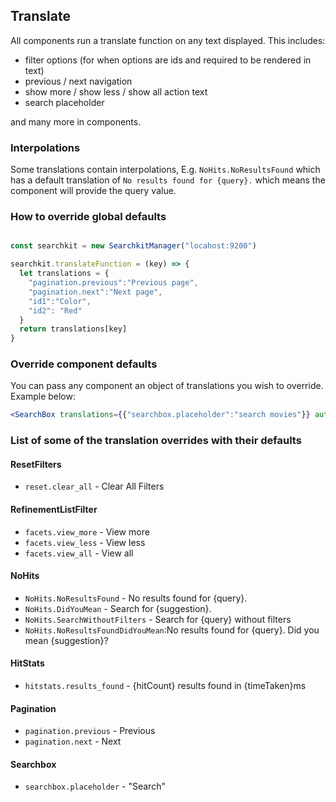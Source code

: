 ## Translate

All components run a translate function on any text displayed. This includes:

- filter options (for when options are ids and required to be rendered in text)
- previous / next navigation
- show more / show less / show all action text
- search placeholder

and many more in components.

### Interpolations
Some translations contain interpolations, E.g. `NoHits.NoResultsFound` which has a default translation of `No results found for {query}.` which means the component will provide the query value.

### How to override global defaults
```js

const searchkit = new SearchkitManager("locahost:9200")

searchkit.translateFunction = (key) => {
  let translations = {
    "pagination.previous":"Previous page",
    "pagination.next":"Next page",
    "id1":"Color",
    "id2": "Red"
  }
  return translations[key]
}
```

### Override component defaults

You can pass any component an object of translations you wish to override. Example below:

```jsx
<SearchBox translations={{"searchbox.placeholder":"search movies"}} autofocus={true} searchOnChange={true} queryFields={["actors^1","type^2","languages","title^5", "genres^2"]}/>
```

### List of some of the translation overrides with their defaults

#### ResetFilters
- `reset.clear_all` - Clear All Filters

#### RefinementListFilter
- `facets.view_more` - View more
- `facets.view_less` - View less
- `facets.view_all` - View all

#### NoHits
- `NoHits.NoResultsFound` - No results found for {query}.
- `NoHits.DidYouMean` - Search for {suggestion}.
- `NoHits.SearchWithoutFilters` - Search for {query} without filters
- `NoHits.NoResultsFoundDidYouMean`:No results found for {query}. Did you mean {suggestion}?

#### HitStats
- `hitstats.results_found` - {hitCount} results found in {timeTaken}ms

#### Pagination
- `pagination.previous` - Previous
- `pagination.next` - Next

#### Searchbox
- `searchbox.placeholder` - "Search"
